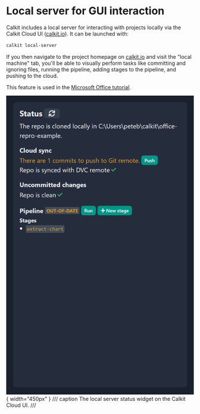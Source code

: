# Local server for GUI interaction

Calkit includes a local server for interacting with projects locally via the
Calkit Cloud UI ([calkit.io](https://calkit.io)).
It can be launched with:

```sh
calkit local-server
```

If you then navigate to the project homepage on
[calkit.io](https://calkit.io) and visit the "local machine"
tab,
you'll be able to visually perform tasks like committing and ignoring files,
running the pipeline, adding stages to the pipeline,
and pushing to the cloud.

This feature is used in the [Microsoft Office tutorial](tutorials/office.md).

![Local server page](tutorials/img/office/pipeline-out-of-date.png){ width="450px" }
/// caption
The local server status widget on the Calkit Cloud UI.
///
